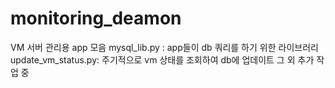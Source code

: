 # monitoring_deamon

VM 서버 관리용 app 모음
mysql_lib.py : app들이 db 쿼리를 하기 위한 라이브러리
update_vm_status.py: 주기적으로 vm 상태를 조회하여 db에 업데이트
그 외 추가 작업 중
